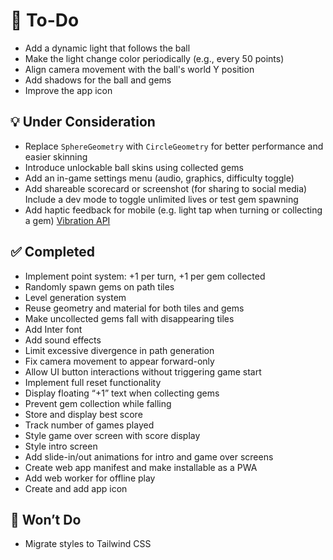 # 🚧 To-Do

- Add a dynamic light that follows the ball  
- Make the light change color periodically (e.g., every 50 points)  
- Align camera movement with the ball's world Y position  
- Add shadows for the ball and gems  
- Improve the app icon  

## 💡 Under Consideration

- Replace `SphereGeometry` with `CircleGeometry` for better performance and easier skinning  
- Introduce unlockable ball skins using collected gems  
- Add an in-game settings menu (audio, graphics, difficulty toggle)
- Add shareable scorecard or screenshot (for sharing to social media)
Include a dev mode to toggle unlimited lives or test gem spawning
- Add haptic feedback for mobile (e.g. light tap when turning or collecting a gem) [Vibration API](https://developer.mozilla.org/en-US/docs/Web/API/Vibration_API)

## ✅ Completed

- Implement point system: +1 per turn, +1 per gem collected  
- Randomly spawn gems on path tiles  
- Level generation system  
- Reuse geometry and material for both tiles and gems  
- Make uncollected gems fall with disappearing tiles  
- Add Inter font  
- Add sound effects  
- Limit excessive divergence in path generation  
- Fix camera movement to appear forward-only  
- Allow UI button interactions without triggering game start  
- Implement full reset functionality  
- Display floating “+1” text when collecting gems  
- Prevent gem collection while falling  
- Store and display best score  
- Track number of games played  
- Style game over screen with score display  
- Style intro screen  
- Add slide-in/out animations for intro and game over screens  
- Create web app manifest and make installable as a PWA  
- Add web worker for offline play  
- Create and add app icon  

## 🚫 Won’t Do

- Migrate styles to Tailwind CSS  

